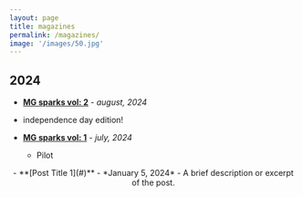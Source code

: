 ```yaml
---
layout: page
title: magazines
permalink: /magazines/
image: '/images/50.jpg'
---
```

## 2024  
  - **[MG sparks vol: 2](https://drive.google.com/file/d/1YVq2CGDMj3OXKSXzOn_hDYqPUz6yzRfm/view?usp=sharing)** - *august, 2024*
  - independence day edition!

  
- **[MG sparks vol: 1](https://drive.google.com/file/d/1mL25zfmUA_ttjx4Qyjsr96q_FHvabbBi/view?usp=sharing)** - *july, 2024*
  - Pilot

<div style="text-align: center;">
- **[Post Title 1](#)** - *January 5, 2024*
  - A brief description or excerpt of the post.
</div>

